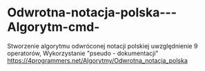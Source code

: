 # Odwrotna-notacja-polska---Algorytm-cmd-
Stworzenie algorytmu odwróconej notacji polskiej uwzględnienie 9 operatorów, Wykorzystanie "pseudo - dokumentacji"  https://4programmers.net/Algorytmy/Odwrotna_notacja_polska
